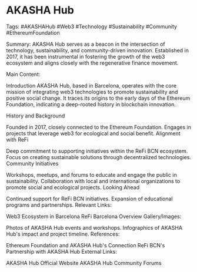 # AKASHA Hub
Tags: #AKASHAHub #Web3 #Technology #Sustainability #Community #EthereumFoundation

Summary:
AKASHA Hub serves as a beacon in the intersection of technology, sustainability, and community-driven innovation. Established in 2017, it has been instrumental in fostering the growth of the web3 ecosystem and aligns closely with the regenerative finance movement.

Main Content:

Introduction
AKASHA Hub, based in Barcelona, operates with the core mission of integrating web3 technologies to promote sustainability and positive social change. It traces its origins to the early days of the Ethereum Foundation, indicating a deep-rooted history in blockchain innovation.

History and Background

Founded in 2017, closely connected to the Ethereum Foundation.
Engages in projects that leverage web3 for ecological and social benefit.
Alignment with ReFi

Deep commitment to supporting initiatives within the ReFi BCN ecosystem.
Focus on creating sustainable solutions through decentralized technologies.
Community Initiatives

Workshops, meetups, and forums to educate and engage the public in sustainability.
Collaboration with local and international organizations to promote social and ecological projects.
Looking Ahead

Continued support for ReFi BCN initiatives.
Expansion of educational programs and partnerships.
Relevant Links:

Web3 Ecosystem in Barcelona
ReFi Barcelona Overview
Gallery/Images:

Photos of AKASHA Hub events and workshops.
Infographics of AKASHA Hub's impact and project timeline.
References:

Ethereum Foundation and AKASHA Hub's Connection
ReFi BCN's Partnership with AKASHA Hub
External Links:

AKASHA Hub Official Website
AKASHA Hub Community Forums